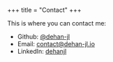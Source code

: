 +++
title = "Contact"
+++

This is where you can contact me:
- <i class="fa-brands fa-github"></i> Github: [@dehan-jl](https://github.com/dehan-jl)
- <i class="fa-solid fa-envelope"></i> Email: [contact@dehan-jl.io](mailto:contact@dehan-jl.io)
- <i class="fa-brands fa-linkedin"></i> LinkedIn: [dehanjl](https://www.linkedin.com/in/dehanjl/)